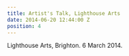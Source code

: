 ```yaml
---
title: Artist's Talk, Lighthouse Arts
date: 2014-06-20 12:44:00 Z
position: 4
---
```


 Lighthouse Arts, Brighton. 6 March 2014.